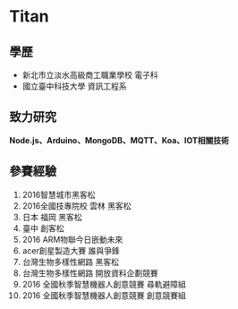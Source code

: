 # Titan

## 學歷
* 新北市立淡水高級商工職業學校 電子科
* 國立臺中科技大學 資訊工程系

## 致力研究
**Node.js、Arduino、MongoDB、MQTT、Koa、IOT相關技術**

## 參賽經驗
1. 2016智慧城市黑客松
2. 2016全國技專院校 雲林 黑客松
3. 日本 福岡 黑客松
4. 臺中 創客松
5. 2016 ARM物聯今日嵌動未來
6. acer創星製造大賽 誰與爭鋒
7. 台灣生物多樣性網路 黑客松
8. 台灣生物多樣性網路 開放資料企劃競賽
9. 2016 全國秋季智慧機器人創意競賽 尋軌避障組
10. 2016 全國秋季智慧機器人創意競賽 創意競賽組
